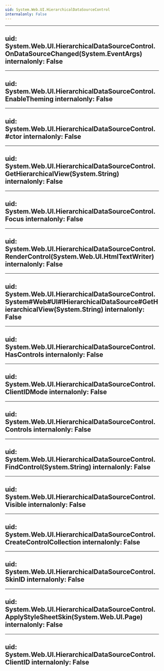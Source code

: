 ```yaml
---
uid: System.Web.UI.HierarchicalDataSourceControl
internalonly: False
---
```


---
uid: System.Web.UI.HierarchicalDataSourceControl.OnDataSourceChanged(System.EventArgs)
internalonly: False
---

---
uid: System.Web.UI.HierarchicalDataSourceControl.EnableTheming
internalonly: False
---

---
uid: System.Web.UI.HierarchicalDataSourceControl.#ctor
internalonly: False
---

---
uid: System.Web.UI.HierarchicalDataSourceControl.GetHierarchicalView(System.String)
internalonly: False
---

---
uid: System.Web.UI.HierarchicalDataSourceControl.Focus
internalonly: False
---

---
uid: System.Web.UI.HierarchicalDataSourceControl.RenderControl(System.Web.UI.HtmlTextWriter)
internalonly: False
---

---
uid: System.Web.UI.HierarchicalDataSourceControl.System#Web#UI#IHierarchicalDataSource#GetHierarchicalView(System.String)
internalonly: False
---

---
uid: System.Web.UI.HierarchicalDataSourceControl.HasControls
internalonly: False
---

---
uid: System.Web.UI.HierarchicalDataSourceControl.ClientIDMode
internalonly: False
---

---
uid: System.Web.UI.HierarchicalDataSourceControl.Controls
internalonly: False
---

---
uid: System.Web.UI.HierarchicalDataSourceControl.FindControl(System.String)
internalonly: False
---

---
uid: System.Web.UI.HierarchicalDataSourceControl.Visible
internalonly: False
---

---
uid: System.Web.UI.HierarchicalDataSourceControl.CreateControlCollection
internalonly: False
---

---
uid: System.Web.UI.HierarchicalDataSourceControl.SkinID
internalonly: False
---

---
uid: System.Web.UI.HierarchicalDataSourceControl.ApplyStyleSheetSkin(System.Web.UI.Page)
internalonly: False
---

---
uid: System.Web.UI.HierarchicalDataSourceControl.ClientID
internalonly: False
---
